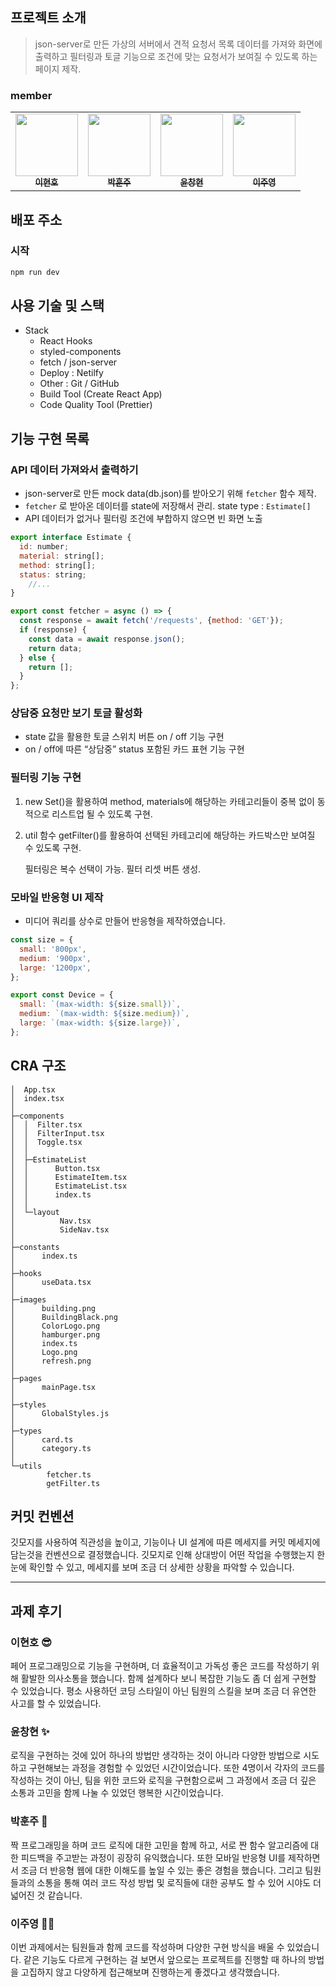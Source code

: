## 프로젝트 소개

> json-server로 만든 가상의 서버에서 견적 요청서 목록 데이터를 가져와 화면에 출력하고 
필터링과 토글 기능으로 조건에 맞는 요청서가 보여질 수 있도록 하는 페이지 제작.
> 

### member

<table>
  <tr>
        </td>
      <td align="center">
      <a href="https://github.com/LEEHYUNHO2001"
        ><img
          src="https://avatars.githubusercontent.com/LEEHYUNHO2001"
          width="100px;"
          alt=""
        /><br /><sub><b>이현호</b></sub></a>
    <br />
    </td>
    <td align="center">
      <a href="https://github.com/hoonjoo-park"
        ><img
          src="https://avatars.githubusercontent.com/hoonjoo-park"
          width="100px;"
          alt=""
        /><br /><sub><b>박훈주</b></sub></a
      ><br />
    </td>
    <td align="center">
      <a href="https://github.com/Yoon-CH"
        ><img
          src="https://avatars.githubusercontent.com/Yoon-CH"
          width="100px;"
          alt=""
        /><br /><sub><b>윤창현</b></sub></a
      ><br />
    </td>
    <td align="center">
      <a href="https://github.com/devjoylee"
        ><img
          src="https://avatars.githubusercontent.com/devjoylee"
          width="100px;"
          alt=""
        /><br /><sub><b>이주영</b></sub></a
      ><br />
  </tr>
</table>

## 배포 주소



### 시작

```bash
npm run dev
```

## 사용 기술 및 스택

- Stack
    - React Hooks
    - styled-components
    - fetch / json-server
    - Deploy : Netilfy
    - Other : Git / GitHub
    - Build Tool (Create React App)
    - Code Quality Tool (Prettier)

## 기능 구현 목록

### API 데이터 가져와서 출력하기

- json-server로 만든 mock data(db.json)를 받아오기 위해 `fetcher` 함수 제작.
- `fetcher` 로 받아온 데이터를 state에 저장해서 관리. state type : `Estimate[]`
- API 데이터가 없거나 필터링 조건에 부합하지 않으면 빈 화면 노출

```jsx
export interface Estimate {
  id: number;
  material: string[];
  method: string[];
  status: string;
	//...
}
```

```jsx
export const fetcher = async () => {
  const response = await fetch('/requests', {method: 'GET'});
  if (response) {
    const data = await response.json();
    return data;
  } else {
    return [];
  }
};
```

### 상담중 요청만 보기 토글 활성화

- state 값을 활용한 토글 스위치 버튼 on / off 기능 구현
- on / off에 따른 “상담중” status 포함된 카드 표현 기능 구현

### 필터링 기능 구현

1. new Set()을 활용하여 method, materials에 해당하는 카테고리들이 중복 없이 동적으로 리스트업 될 수 있도록 구현.
2. util 함수 getFilter()를 활용하여 선택된 카테고리에 해당하는 카드박스만 보여질 수 있도록 구현.
    
    필터링은 복수 선택이 가능. 필터 리셋 버튼 생성.
    

### 모바일 반응형 UI 제작

- 미디어 쿼리를 상수로 만들어 반응형을 제작하였습니다.

```jsx
const size = {
  small: '800px',
  medium: '900px',
  large: '1200px',
};

export const Device = {
  small: `(max-width: ${size.small})`,
  medium: `(max-width: ${size.medium})`,
  large: `(max-width: ${size.large})`,
};
```

## CRA 구조

```
│  App.tsx
│  index.tsx
│
├─components
│  │  Filter.tsx
│  │  FilterInput.tsx
│  │  Toggle.tsx
│  │
│  ├─EstimateList
│  │      Button.tsx
│  │      EstimateItem.tsx
│  │      EstimateList.tsx
│  │      index.ts
│  │
│  └─layout
│          Nav.tsx
│          SideNav.tsx
│
├─constants
│      index.ts
│
├─hooks
│      useData.tsx
│
├─images
│      building.png
│      BuildingBlack.png
│      ColorLogo.png
│      hamburger.png
│      index.ts
│      Logo.png
│      refresh.png
│
├─pages
│      mainPage.tsx
│
├─styles
│      GlobalStyles.js
│
├─types
│      card.ts
│      category.ts
│
└─utils
        fetcher.ts
        getFilter.ts
```

## 커밋 컨벤션

깃모지를 사용하여 직관성을 높이고, 기능이나 UI 설계에 따른 메세지를 커밋 메세지에 담는것을 컨벤션으로 결정했습니다. 깃모지로 인해 상대방이 어떤 작업을 수행했는지 한 눈에 확인할 수 있고, 메세지를 보며 조금 더 상세한 상황을 파악할 수 있습니다.

---

## 과제 후기

### **이현호** 😎

페어 프로그래밍으로 기능을 구현하며, 더 효율적이고 가독성 좋은 코드를 작성하기 위해 활발한 의사소통을 했습니다. 함께 설계하다 보니 복잡한 기능도 좀 더 쉽게 구현할 수 있었습니다. 평소 사용하던 코딩 스타일이 아닌 팀원의 스킬을 보며 조금 더 유연한 사고를 할 수 있었습니다.

### 윤창현 ✨

로직을 구현하는 것에 있어 하나의 방법만 생각하는 것이 아니라 다양한 방법으로 시도하고 구현해보는 과정을 경험할 수 있었던 시간이었습니다. 또한 4명이서 각자의 코드를 작성하는 것이 아닌, 팀을 위한 코드와 로직을 구현함으로써 그 과정에서 조금 더 깊은 소통과 고민을 함께 나눌 수 있었던 행복한 시간이었습니다.

### **박훈주** 🐯

짝 프로그래밍을 하며 코드 로직에 대한 고민을 함께 하고, 서로 짠 함수 알고리즘에 대한 피드백을 주고받는 과정이 굉장히 유익했습니다. 또한 모바일 반응형 UI를 제작하면서 조금 더 반응형 웹에 대한 이해도를 높일 수 있는 좋은 경험을 했습니다. 그리고 팀원들과의 소통을 통해 여러 코드 작성 방법 및 로직들에 대한 공부도 할 수 있어 시야도 더 넓어진 것 같습니다.

### **이주영 👩‍🦰**

이번 과제에서는 팀원들과 함께 코드를 작성하며 다양한 구현 방식을 배울 수 있었습니다. 같은 기능도 다르게 구현하는 걸 보면서 앞으로는 프로젝트를 진행할 때 하나의 방법을 고집하지 않고 다양하게 접근해보며 진행하는게 좋겠다고 생각했습니다.

